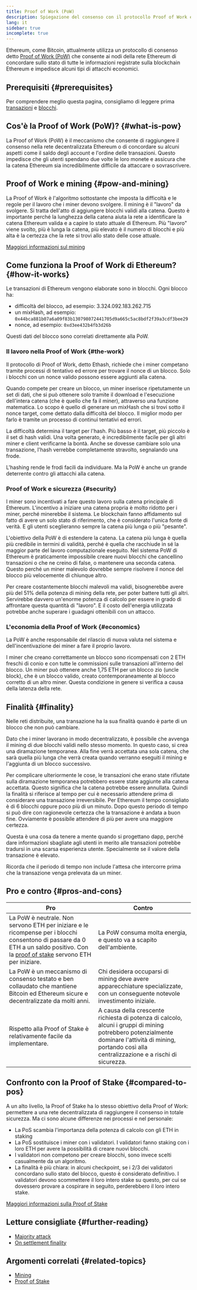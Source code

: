 ```yaml
---
title: Proof of Work (PoW)
description: Spiegazione del consenso con il protocollo Proof of Work e il suo ruolo in Ethereum.
lang: it
sidebar: true
incomplete: true
---
```


Ethereum, come Bitcoin, attualmente utilizza un protocollo di consenso detto [Proof of Work (PoW)](https://en.wikipedia.org/wiki/Proof_of_work) che consente ai nodi della rete Ethereum di concordare sullo stato di tutte le informazioni registrate sulla blockchain Ethereum e impedisce alcuni tipi di attacchi economici.

## Prerequisiti {#prerequisites}

Per comprendere meglio questa pagina, consigliamo di leggere prima [transazioni](/en/developers/docs/transactions/) e [blocchi](/en/developers/docs/blocks/).

## Cos'è la Proof of Work (PoW)? {#what-is-pow}

La Proof of Work (PoW) è il meccanismo che consente di raggiungere il consenso nella rete decentralizzata Ethereum o di concordare su alcuni aspetti come il saldo degli account e l'ordine delle transazioni. Questo impedisce che gli utenti spendano due volte le loro monete e assicura che la catena Ethereum sia incredibilmente difficile da attaccare o sovrascrivere.

## Proof of Work e mining {#pow-and-mining}

La Proof of Work è l'algoritmo sottostante che imposta la difficoltà e le regole per il lavoro che i miner devono svolgere. Il mining è il "lavoro" da svolgere. Si tratta dell'atto di aggiungere blocchi validi alla catena. Questo è importante perché la lunghezza della catena aiuta la rete a identificare la catena Ethereum valida e a capire lo stato attuale di Ethereum. Più "lavoro" viene svolto, più è lunga la catena, più elevato è il numero di blocchi e più alta è la certezza che la rete si trovi allo stato delle cose attuale.

[Maggiori informazioni sul mining](/developers/docs/consensus-mechanisms/pow/mining/)

## Come funziona la Proof of Work di Ethereum? {#how-it-works}

Le transazioni di Ethereum vengono elaborate sono in blocchi. Ogni blocco ha:

- difficoltà del blocco, ad esempio: 3.324.092.183.262.715
- un mixHash, ad esempio: `0x44bca881b07a6a09f83b130798072441705d9a665c5ac8bdf2f39a3cdf3bee29`
- nonce, ad esempio: `0xd3ee432b4fb3d26b`

Questi dati del blocco sono correlati direttamente alla PoW.

### Il lavoro nella Proof of Work {#the-work}

Il protocollo di Proof of Work, detto Ethash, richiede che i miner competano tramite processi di tentativo ed errore per trovare il nonce di un blocco. Solo i blocchi con un nonce valido possono essere aggiunti alla catena.

Quando compete per creare un blocco, un miner inserisce ripetutamente un set di dati, che si può ottenere solo tramite il download e l'esecuzione dell'intera catena (che è quello che fa il miner), attraverso una funzione matematica. Lo scopo è quello di generare un mixHash che si trovi sotto il nonce target, come dettato dalla difficoltà del blocco. Il miglior modo per farlo è tramite un processo di continui tentativi ed errori.

La difficoltà determina il target per l'hash. Più basso è il target, più piccolo è il set di hash validi. Una volta generato, è incredibilmente facile per gli altri miner e client verificarne la bontà. Anche se dovesse cambiare solo una transazione, l'hash verrebbe completamente stravolto, segnalando una frode.

L'hashing rende le frodi facili da individuare. Ma la PoW è anche un grande deterrente contro gli attacchi alla catena.

### Proof of Work e sicurezza {#security}

I miner sono incentivati a fare questo lavoro sulla catena principale di Ethereum. L'incentivo a iniziare una catena propria è molto ridotto per i miner, perché minerebbe il sistema. Le blockchain fanno affidamento sul fatto di avere un solo stato di riferimento, che è considerato l'unica fonte di verità. E gli utenti sceglieranno sempre la catena più lunga o più "pesante".

L'obiettivo della PoW è di estendere la catena. La catena più lunga è quella più credibile in termini di validità, perché è quella che racchiude in sé la maggior parte del lavoro computazionale eseguito. Nel sistema PoW di Ethereum è praticamente impossibile creare nuovi blocchi che cancellino transazioni o che ne creino di false, o mantenere una seconda catena. Questo perché un miner malevolo dovrebbe sempre risolvere il nonce del blocco più velocemente di chiunque altro.

Per creare costantemente blocchi malevoli ma validi, bisognerebbe avere più del 51% della potenza di mining della rete, per poter battere tutti gli altri. Servirebbe davvero un'enorme potenza di calcolo per essere in grado di affrontare questa quantità di "lavoro". E il costo dell'energia utilizzata potrebbe anche superare i guadagni ottenibili con un attacco.

### L'economia della Proof of Work {#economics}

La PoW è anche responsabile del rilascio di nuova valuta nel sistema e dell'incentivazione dei miner a fare il proprio lavoro.

I miner che creano correttamente un blocco sono ricompensati con 2 ETH freschi di conio e con tutte le commissioni sulle transazioni all'interno del blocco. Un miner può ottenere anche 1,75 ETH per un blocco zio (uncle block), che è un blocco valido, creato contemporaneamente al blocco corretto di un altro miner. Questa condizione in genere si verifica a causa della latenza della rete.

## Finalità {#finality}

Nelle reti distribuite, una transazione ha la sua finalità quando è parte di un blocco che non può cambiare.

Dato che i miner lavorano in modo decentralizzato, è possibile che avvenga il mining di due blocchi validi nello stesso momento. In questo caso, si crea una diramazione temporanea. Alla fine verrà accettata una sola catena, che sarà quella più lunga che verrà creata quando verranno eseguiti il mining e l'aggiunta di un blocco successivo.

Per complicare ulteriormente le cose, le transazioni che erano state rifiutate sulla diramazione temporanea potrebbero essere state aggiunte alla catena accettata. Questo significa che la catena potrebbe essere annullata. Quindi la finalità si riferisce al tempo per cui è necessario attendere prima di considerare una transazione irreversibile. Per Ethereum il tempo consigliato è di 6 blocchi oppure poco più di un minuto. Dopo questo periodo di tempo si può dire con ragionevole certezza che la transazione è andata a buon fine. Ovviamente è possibile attendere di più per avere una maggiore certezza.

Questa è una cosa da tenere a mente quando si progettano dapp, perché dare informazioni sbagliate agli utenti in merito alle transazioni potrebbe tradursi in una scarsa esperienza utente. Specialmente se il valore della transazione è elevato.

Ricorda che il periodo di tempo non include l'attesa che intercorre prima che la transazione venga prelevata da un miner.

## Pro e contro {#pros-and-cons}

| Pro                                                                                                                                                                                                                             | Contro                                                                                                                                                                                                   |
| ------------------------------------------------------------------------------------------------------------------------------------------------------------------------------------------------------------------------------- | -------------------------------------------------------------------------------------------------------------------------------------------------------------------------------------------------------- |
| La PoW è neutrale. Non servono ETH per iniziare e le ricompense per i blocchi consentono di passare da 0 ETH a un saldo positivo. Con la [proof of stake](/developers/docs/consensus-mechanisms/pos/) servono ETH per iniziare. | La PoW consuma molta energia, e questo va a scapito dell'ambiente.                                                                                                                                       |
| La PoW è un meccanismo di consenso testato e ben collaudato che mantiene Bitcoin ed Ethereum sicure e decentralizzate da molti anni.                                                                                            | Chi desidera occuparsi di mining deve avere apparecchiature specializzate, con un conseguente notevole investimento iniziale.                                                                            |
| Rispetto alla Proof of Stake è relativamente facile da implementare.                                                                                                                                                            | A causa della crescente richiesta di potenza di calcolo, alcuni i gruppi di mining potrebbero potenzialmente dominare l'attività di mining, portando così alla centralizzazione e a rischi di sicurezza. |

## Confronto con la Proof of Stake {#compared-to-pos}

A un alto livello, la Proof of Stake ha lo stesso obiettivo della Proof of Work: permettere a una rete decentralizzata di raggiungere il consenso in totale sicurezza. Ma ci sono alcune differenze nei processi e nel personale:

- La PoS scambia l'importanza della potenza di calcolo con gli ETH in staking
- La PoS sostituisce i miner con i validatori. I validatori fanno staking con i loro ETH per avere la possibilità di creare nuovi blocchi.
- I validatori non competono per creare blocchi, sono invece scelti casualmente da un algoritmo.
- La finalità è più chiara: in alcuni checkpoint, se i 2/3 dei validatori concordano sullo stato del blocco, questo è considerato definitivo. I validatori devono scommettere il loro intero stake su questo, per cui se dovessero provare a cospirare in seguito, perderebbero il loro intero stake.

[Maggiori informazioni sulla Proof of Stake](/developers/docs/consensus-mechanisms/pos/)

## Letture consigliate {#further-reading}

- [Majority attack](https://en.bitcoin.it/wiki/Majority_attack)
- [On settlement finality](https://blog.ethereum.org/2016/05/09/on-settlement-finality/)

## Argomenti correlati {#related-topics}

- [Mining](/developers/docs/consensus-mechanisms/pow/mining/)
- [Proof of Stake](/developers/docs/consensus-mechanisms/pos/)
